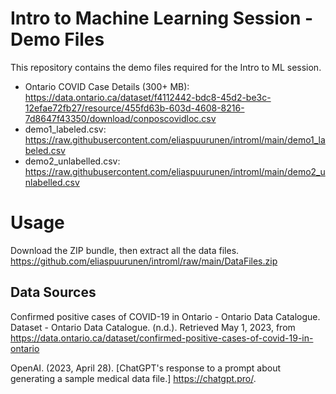 # Intro to Machine Learning Session - Demo Files

This repository contains the demo files required for the Intro to ML session.

- Ontario COVID Case Details (300+ MB): https://data.ontario.ca/dataset/f4112442-bdc8-45d2-be3c-12efae72fb27/resource/455fd63b-603d-4608-8216-7d8647f43350/download/conposcovidloc.csv
- demo1_labeled.csv: https://raw.githubusercontent.com/eliaspuurunen/introml/main/demo1_labeled.csv
- demo2_unlabelled.csv: https://raw.githubusercontent.com/eliaspuurunen/introml/main/demo2_unlabelled.csv

# Usage

Download the ZIP bundle, then extract all the data files. https://github.com/eliaspuurunen/introml/raw/main/DataFiles.zip

## Data Sources

Confirmed positive cases of COVID-19 in Ontario - Ontario Data Catalogue. Dataset - Ontario Data Catalogue. (n.d.). Retrieved May 1, 2023, from https://data.ontario.ca/dataset/confirmed-positive-cases-of-covid-19-in-ontario 

OpenAI. (2023, April 28). [ChatGPT's response to a prompt about generating a sample medical data file.] https://chatgpt.pro/.
